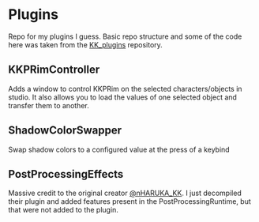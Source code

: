 # Plugins

Repo for my plugins I guess. Basic repo structure and some of the code here was taken from the [KK_plugins](https://github.com/IllusionMods/KK_Plugins/tree/master) repository.

## KKPRimController

Adds a window to control KKPRim on the selected characters/objects in studio. It also allows you to load the values of one selected object and transfer them to another.


## ShadowColorSwapper

Swap shadow colors to a configured value at the press of a keybind

## PostProcessingEffects

Massive credit to the original creator [@nHARUKA_KK](https://twitter.com/nHARUKA_KK). I just decompiled their plugin and added features present in the PostProcessingRuntime, but that were not added to the plugin.